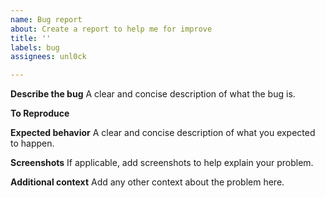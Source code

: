 ```yaml
---
name: Bug report
about: Create a report to help me for improve
title: ''
labels: bug
assignees: unl0ck

---
```


**Describe the bug**
A clear and concise description of what the bug is.

**To Reproduce**


**Expected behavior**
A clear and concise description of what you expected to happen.

**Screenshots**
If applicable, add screenshots to help explain your problem.

**Additional context**
Add any other context about the problem here.
